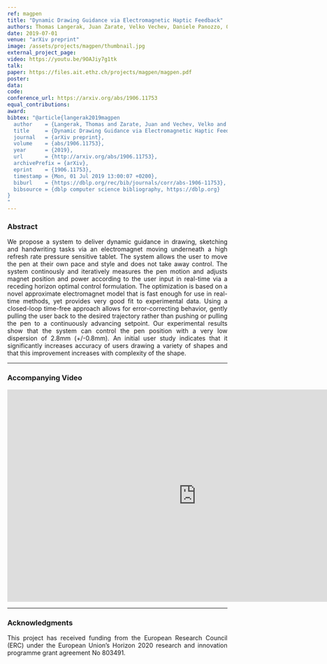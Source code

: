```yaml
---
ref: magpen
title: "Dynamic Drawing Guidance via Electromagnetic Haptic Feedback"
authors: Thomas Langerak, Juan Zarate, Velko Vechev, Daniele Panozzo, Otmar Hilliges
date: 2019-07-01
venue: "arXiv preprint"
image: /assets/projects/magpen/thumbnail.jpg
external_project_page: 
video: https://youtu.be/9OAJiy7g1tk
talk: 
paper: https://files.ait.ethz.ch/projects/magpen/magpen.pdf
poster: 
data: 
code: 
conference_url: https://arxiv.org/abs/1906.11753
equal_contributions: 
award: 
bibtex: "@article{langerak2019magpen
  author    = {Langerak, Thomas and Zarate, Juan and Vechev, Velko and Panozzo, Daniele and Hilliges, Otmar},
  title     = {Dynamic Drawing Guidance via Electromagnetic Haptic Feedback},
  journal   = {arXiv preprint},
  volume    = {abs/1906.11753},
  year      = {2019},
  url       = {http://arxiv.org/abs/1906.11753},
  archivePrefix = {arXiv},
  eprint    = {1906.11753},
  timestamp = {Mon, 01 Jul 2019 13:00:07 +0200},
  biburl    = {https://dblp.org/rec/bib/journals/corr/abs-1906-11753},
  bibsource = {dblp computer science bibliography, https://dblp.org}
}
"
---
```



<h3>Abstract</h3>
<p align="justify">
     We propose a system to deliver dynamic guidance in drawing, sketching and handwriting tasks via an electromagnet moving underneath a high refresh rate pressure sensitive tablet. The system allows the user to move the pen at their own pace and style and does not take away control. The system continously and iteratively measures the pen motion and adjusts magnet position and power according to the user input in real-time via a receding horizon optimal control formulation. The optimization is based on a novel approximate electromagnet model that is fast enough for use in real-time methods, yet provides very good fit to experimental data. Using a closed-loop time-free approach allows for error-correcting behavior, gently pulling the user back to the desired trajectory rather than pushing or pulling the pen to a continuously advancing setpoint. Our experimental results show that the system can control the pen position with a very low dispersion of 2.8mm (+/-0.8mm). An initial user study indicates that it significantly increases accuracy of users drawing a variety of shapes and that this improvement increases with complexity of the shape.
</p>
<hr />
    


<h3>Accompanying Video</h3>
<div class="video" align="center">
    <iframe width="864" height="486" src="https://www.youtube.com/embed/9OAJiy7g1tk" frameborder="0" allow="autoplay; encrypted-media" allowfullscreen></iframe>
</div>
<hr />
    

<!--
<div class="fullcol">
    <h3>additional results</h3>
    <br/>
    <img class="halfcol" src="<?php ait_root_dir();?>projects/2016/deformables/bar_small.png" alt="Teaser-Picture" />
    <img class="halfcol" src="<?php ait_root_dir();?>projects/2016/deformables/organ_stacked_small.png" alt="Teaser-Picture" />
    <div class="halfcol">
        <p align="justify">
            <span class="figurecap">
                Top row: schematic sensor routings obtained using our tool with automatic sensor refinement.
                Middle row: fabricated device.
                Bottom row: Ground truth (gray) vs. reconstruction (orange). Insets show error on a heat map scale, with maximum error (white) at 22 mm (darker is better).
            </span>
        </p>
    </div>
    <div class="halfcol">
        <p align="justify">
            <span class="figurecap">
                Two example deformations of the organ pipe model designed with our method. Ground truth (gray) vs. reconstruction (orange).
            </span>
        </p>
    </div>
</div>
-->




<!-- This section is optional -->
<!--
<div class="fullcol">
    <h3>external links</h3>
    <p align="justify">
        <ul class="linklist">
        <li class="a-ext"><a target="_blank" title="link1" href="your_link_here">Your link here</a></li>
    </ul>
    </p>
    <hr />
    <br/>
    <br/>
</div>
-->

<h3>Acknowledgments</h3>
<p align="justify">
This project has received funding from the European Research Council (ERC) under the European Union’s Horizon 2020 research and innovation programme grant agreement No 803491.
</p>